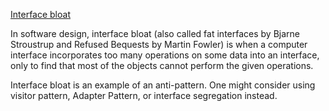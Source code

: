 [Interface bloat](https://en.wikipedia.org/wiki/Interface_bloat)

In software design, interface bloat (also called fat interfaces by Bjarne Stroustrup and Refused Bequests by Martin Fowler) is when a computer interface incorporates too many operations on some data into an interface, only to find that most of the objects cannot perform the given operations.

Interface bloat is an example of an anti-pattern. One might consider using visitor pattern, Adapter Pattern, or interface segregation instead.